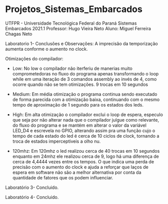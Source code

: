 # Projetos_Sistemas_Embarcados
UTFPR - Universidade Tecnológica Federal do Paraná
Sistemas Embarcados 2021.1 
Professor: Hugo Vieira Neto
Aluno: Miguel Ferreira Chagas Neto


Laboratorio 1- Conclusões e Observações:
A imprecisão da temporização aumenta conforme o aumento no clock.

Otimizações do compilador:
- Low: No low o compilador não iterferiu de manerias muito comprometedoras no fluxo do programa
apenas transformando o loop while em uma iteração de 3 comandos assembly ao invés de 4, como ocorre 
quando não se tem otimizações. 9 trocas em 10 segundos

- Medium: Em média otimização o programa continua sendo executado de forma parecida com a otimização baixa, continuando com o mesmo tempo de aproximação de 1 segundo para os estados dos leds.

- High: Em alta otimização o compilador exclui o loop de espera, especulo que seja por não alterar nada que o compilador julgue como relevante, do fluxo do programa e se mantém em alterar o valor da variável LED_D4 e escrevela no GPIO, alterando assim pra uma função cujo o tempo de cada estado do led é cerca de 10 ciclos de clock, tornando a troca de estados imperceptiveis a olho nu.

- 120mhz: Em 120mhz o led realizou cerca de 40 trocas em 10 segundos enquanto em 24mhz ele realizou cerca de 9, logo há uma diferença de cerca de 4,4444 vezes entre os tempos. O que indica uma perda de precisão com o aumento do clock e ajuda a reforçar que laços de espera em software não são a melhor alternativa por conta da quantidade de fatores que os podem influenciar.


Laboratório 3- Concluido.

Laboratório 4- Concluido.